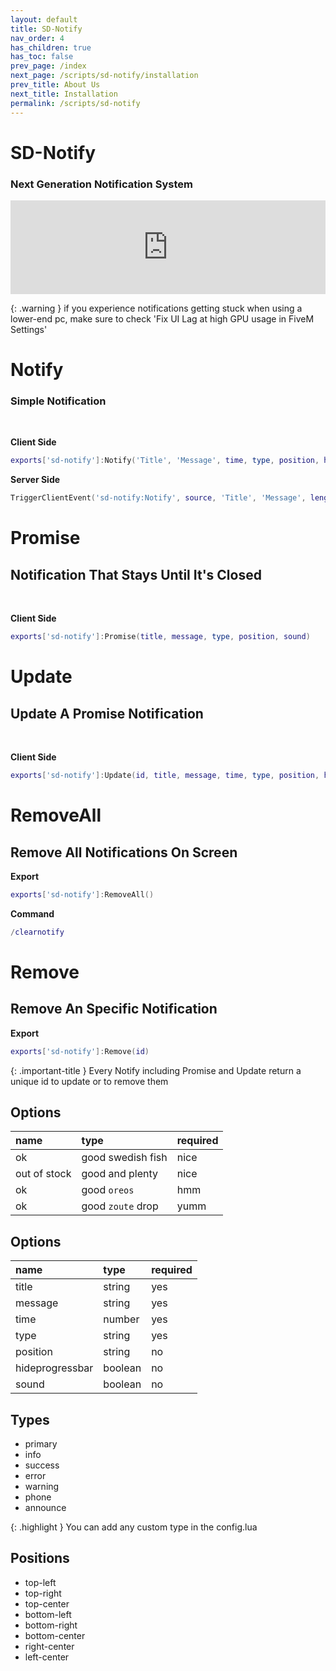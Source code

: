```yaml
---
layout: default
title: SD-Notify
nav_order: 4
has_children: true
has_toc: false
prev_page: /index
next_page: /scripts/sd-notify/installation
prev_title: About Us
next_title: Installation
permalink: /scripts/sd-notify
---
```


# SD-Notify
### Next Generation Notification System

<iframe src="https://www.youtube.com/embed/p4fk_fKc0IM?ecver=1&amp;iv_load_policy=3&amp;rel=0&amp;showinfo=0&amp;yt:stretch=16:9&amp;autohide=1&amp;color=red&amp;width=560&amp;width=560" width="100%" allowtransparency="true" frameborder="0"></iframe>

{: .warning }
if you experience notifications getting stuck when using a lower-end pc, make sure to check 'Fix UI Lag at high GPU usage in FiveM Settings'

# Notify
### Simple Notification 
<br />

**Client Side**
```lua
exports['sd-notify']:Notify('Title', 'Message', time, type, position, hideprogressbar, sound)
```

**Server Side**
```lua
TriggerClientEvent('sd-notify:Notify', source, 'Title', 'Message', length, type, position, hideprogressbar, sound)
```

# Promise
## Notification That Stays Until It's Closed 
<br />

**Client Side**
```lua
exports['sd-notify']:Promise(title, message, type, position, sound)
```

# Update
## Update A Promise Notification 
<br />

**Client Side**
```lua
exports['sd-notify']:Update(id, title, message, time, type, position, hideprogressbar, sound)
```
# RemoveAll
## Remove All Notifications On Screen

**Export**
```lua
exports['sd-notify']:RemoveAll()
```

**Command**
```lua
/clearnotify
```

# Remove
## Remove An Specific Notification

**Export**
```lua
exports['sd-notify']:Remove(id)
```

{: .important-title }
Every Notify including Promise and Update return a unique id to update or to remove them

## Options
| name         | type              | required |
|:-------------|:------------------|:---------|
| ok           | good swedish fish | nice     |
| out of stock | good and plenty   | nice     |
| ok           | good `oreos`      | hmm      |
| ok           | good `zoute` drop | yumm     |

## Options
| name            | type        | required |
|:----------------|:------------|:---------|
| title           | string      | yes      |
| message         | string      | yes      |
| time            | number      | yes      |
| type            | string      | yes      |
| position        | string      | no       |
| hideprogressbar | boolean     | no       |
| sound           | boolean     | no       |

## Types
- primary
- info
- success
- error
- warning
- phone
- announce

{: .highlight }
You can add any custom type in the config.lua

## Positions
- top-left
- top-right
- top-center
- bottom-left
- bottom-right
- bottom-center
- right-center
- left-center
